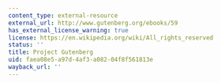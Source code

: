 ```yaml
---
content_type: external-resource
external_url: http://www.gutenberg.org/ebooks/59
has_external_license_warning: true
license: https://en.wikipedia.org/wiki/All_rights_reserved
status: ''
title: Project Gutenberg
uid: faea08e5-a97d-4af3-a082-04f8f561813e
wayback_url: ''
---
```

